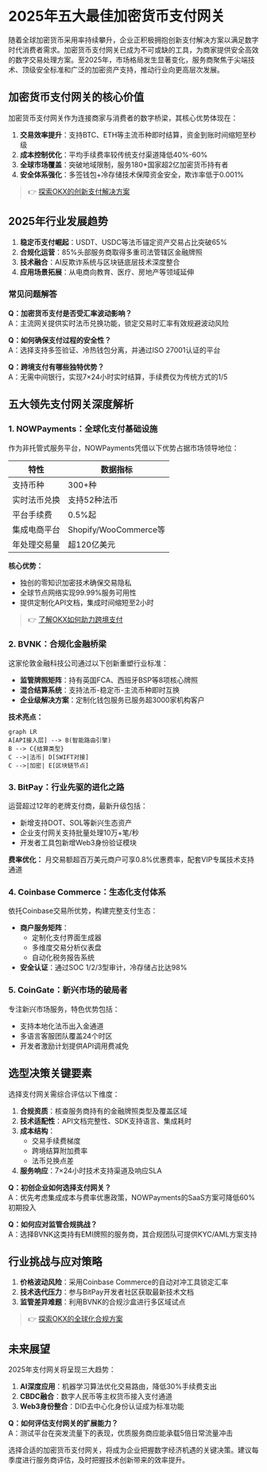 # 2025年五大最佳加密货币支付网关

随着全球加密货币采用率持续攀升，企业正积极拥抱创新支付解决方案以满足数字时代消费者需求。加密货币支付网关已成为不可或缺的工具，为商家提供安全高效的数字交易处理方案。至2025年，市场格局发生显著变化，服务商聚焦于尖端技术、顶级安全标准和广泛的加密资产支持，推动行业向更高层次发展。

## 加密货币支付网关的核心价值

加密货币支付网关作为连接商家与消费者的数字桥梁，其核心优势体现在：

1. **交易效率提升**：支持BTC、ETH等主流币种即时结算，资金到账时间缩短至秒级
2. **成本控制优化**：平均手续费率较传统支付渠道降低40%-60%
3. **全球市场覆盖**：突破地域限制，服务180+国家超2亿加密货币持有者
4. **安全体系强化**：多签钱包+冷存储技术保障资金安全，欺诈率低于0.001%

> 👉 [探索OKX的创新支付解决方案](https://bit.ly/okx_welcome)

## 2025年行业发展趋势

1. **稳定币支付崛起**：USDT、USDC等法币锚定资产交易占比突破65%
2. **合规化运营**：85%头部服务商取得多重司法管辖区金融牌照
3. **技术融合**：AI反欺诈系统与区块链底层技术深度整合
4. **应用场景拓展**：从电商向教育、医疗、房地产等领域延伸

### 常见问题解答

**Q：加密货币支付是否受汇率波动影响？**  
A：主流网关提供实时法币兑换功能，锁定交易时汇率有效规避波动风险

**Q：如何确保支付过程的安全性？**  
A：选择支持多签验证、冷热钱包分离，并通过ISO 27001认证的平台

**Q：跨境支付有哪些独特优势？**  
A：无需中间银行，实现7×24小时实时结算，手续费仅为传统方式的1/5

## 五大领先支付网关深度解析

### 1. NOWPayments：全球化支付基础设施

作为非托管式服务平台，NOWPayments凭借以下优势占据市场领导地位：

| 特性                | 数据指标                |
|---------------------|-----------------------|
| 支持币种             | 300+种                 |
| 实时法币兑换         | 支持52种法币           |
| 平台手续费           | 0.5%起                |
| 集成电商平台         | Shopify/WooCommerce等  |
| 年处理交易量         | 超120亿美元            |

**核心优势：**
- 独创的零知识加密技术确保交易隐私
- 全球节点网络实现99.99%服务可用性
- 提供定制化API文档，集成时间缩短至2小时

> 👉 [了解OKX如何助力跨境支付](https://bit.ly/okx_welcome)

### 2. BVNK：合规化金融桥梁

这家伦敦金融科技公司通过以下创新重塑行业标准：

- **监管牌照矩阵**：持有英国FCA、西班牙BSP等8项核心牌照
- **混合结算系统**：支持法币-稳定币-主流币种即时互换
- **企业级解决方案**：定制化钱包服务已服务超3000家机构客户

**技术亮点：**
```mermaid
graph LR
A[API接入层] --> B(智能路由引擎)
B --> C{结算类型}
C -->|法币| D[SWIFT对接]
C -->|加密| E[区块链节点]
```

### 3. BitPay：行业先驱的进化之路

运营超过12年的老牌支付商，最新升级包括：

- 新增支持DOT、SOL等新兴生态资产
- 企业支付网关支持批量处理10万+笔/秒
- 开发者工具包新增Web3身份验证模块

**费率优化：**
月交易额超百万美元商户可享0.8%优惠费率，配套VIP专属技术支持通道

### 4. Coinbase Commerce：生态化支付体系

依托Coinbase交易所优势，构建完整支付生态：

- **商户服务矩阵**：
  - 定制化支付界面生成器
  - 多维度交易分析仪表盘
  - 自动化税务报告系统
- **安全认证**：通过SOC 1/2/3型审计，冷存储占比达98%

### 5. CoinGate：新兴市场的破局者

专注新兴市场服务，特色优势包括：

- 支持本地化法币出入金通道
- 多语言客服团队覆盖24个时区
- 开发者激励计划提供API调用费减免

## 选型决策关键要素

选择支付网关需综合评估以下维度：

1. **合规资质**：核查服务商持有的金融牌照类型及覆盖区域
2. **技术适配性**：API文档完整性、SDK支持语言、集成耗时
3. **成本结构**：
   - 交易手续费梯度
   - 跨境结算附加费率
   - 法币兑换点差
4. **服务响应**：7×24小时技术支持渠道及响应SLA

**Q：初创企业如何选择支付网关？**  
A：优先考虑集成成本与费率优惠政策，NOWPayments的SaaS方案可降低60%初期投入

**Q：如何应对监管合规挑战？**  
A：选择BVNK这类持有EMI牌照的服务商，其合规团队可提供KYC/AML方案支持

## 行业挑战与应对策略

1. **价格波动风险**：采用Coinbase Commerce的自动对冲工具锁定汇率
2. **技术迭代压力**：参与BitPay开发者社区获取最新技术文档
3. **监管差异难题**：利用BVNK的合规沙盒进行多区域试点

> 👉 [探索OKX的全球化合规方案](https://bit.ly/okx_welcome)

## 未来展望

2025年支付网关将呈现三大趋势：
1. **AI深度应用**：机器学习算法优化交易路由，降低30%手续费支出
2. **CBDC融合**：数字人民币等主权货币接入支付通道
3. **Web3身份整合**：DID去中心化身份认证成为标准功能

**Q：如何评估支付网关的扩展能力？**  
A：测试平台在突发流量下的表现，优质服务商应能承载5倍日常流量冲击

选择合适的加密货币支付网关，将成为企业把握数字经济机遇的关键决策。建议每季度进行服务商评估，及时把握技术创新带来的效率提升。
